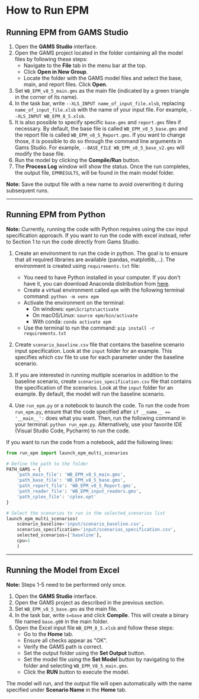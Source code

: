 
# How to Run EPM

## Running EPM from GAMS Studio

1. Open the **GAMS Studio** interface.
2. Open the GAMS project located in the folder containing all the model files by following these steps:
    - Navigate to the **File** tab in the menu bar at the top.
    - Click **Open in New Group**.
    - Locate the folder with the GAMS model files and select the base, main, and report files. Click **Open**.
3. Set `WB_EPM_v8_5_main.gms` as the main file (indicated by a green triangle in the corner of its name).
4. In the task bar, write `--XLS_INPUT name_of_input_file.xlsb`, replacing `name_of_input_file.xlsb` with the name of your input file. For example, `--XLS_INPUT WB_EPM_8_5.xlsb`.
5. It is also possible to specify specific `base.gms` and `report.gms` files if necessary. By default, the base file is called `WB_EPM_v8_5_base.gms` and the report file is called `WB_EPM_v8_5_Report.gms`. If you want to change those, it is possible to do so through the command line arguments in Gams Studio. For example, `--BASE_FILE WB_EPM_v8_5_base_v2.gms` will modify the base file.
5. Run the model by clicking the **Compile/Run** button.
6. The **Process Log** window will show the status. Once the run completes, the output file, `EPMRESULTS`, will be found in the main model folder.

**Note:** Save the output file with a new name to avoid overwriting it during subsequent runs.

---

## Running EPM from Python

**Note:** Currently, running the code with Python requires using the csv input specification approach. If you want to run the code with excel instead, refer to Section 1 to run the code directly from Gams Studio.

1. Create an environment to run the code in python. The goal is to ensure that all required libraries are available (pandas, matplotlib,...). The environment is created using `requirements.txt` file:
    - You need to have Python installed in your computer. If you don't have it, you can download Anaconda distribution from [here](https://www.anaconda.com/products/distribution).
    - Create a virtual environment called `epm` with the following terminal command: `python -m venv epm`
    - Activate the environment on the terminal: 
      - On windows: `epm\Scripts\activate`
      - On macOS/Linux: `source epm/bin/activate`
      - With conda: `conda activate epm`
    - Use the terminal to run the command: `pip install -r requirements.txt`
    

2. Create `scenario_baseline.csv` file that contains the baseline scenario input specification. Look at the `input` folder for an example. This specifies which csv file to use for each parameter under the baseline scenario.

3. If you are interested in running multiple scenarios in addition to the baseline scenario, create `scenarios_specification.csv` file that contains the specification of the scenarios. Look at the `input` folder for an example. By default, the model will run the baseline scenario. 

4. Use `run_epm.py` or a notebook to launch the code. To run the code from `run_epm.py`, ensure that the code specified after `if __name__ == '__main__':` does what you want. Then, run the following command in your terminal: `python run_epm.py`. Alternatively, use your favorite IDE (Visual Studio Code, Pycharm) to run the code. 

If you want to run the code from a notebook, add the following lines:
```python 
from run_epm import launch_epm_multi_scenarios

# Define the path to the folder
PATH_GAMS = {
    'path_main_file': 'WB_EPM_v8_5_main.gms',
    'path_base_file': 'WB_EPM_v8_5_base.gms',
    'path_report_file': 'WB_EPM_v8_5_Report.gms',
    'path_reader_file': 'WB_EPM_input_readers.gms',
    'path_cplex_file': 'cplex.opt'
}

# Select the scenarios to run in the selected_scenarios list
launch_epm_multi_scenarios(
    scenario_baseline='input/scenario_baseline.csv',
    scenarios_specification='input/scenarios_specification.csv',
    selected_scenarios=['baseline'],
    cpu=1
    )
```
---

## Running the Model from Excel

**Note:** Steps 1-5 need to be performed only once.

1. Open the **GAMS Studio** interface.
2. Open the GAMS project as described in the previous section.
3. Set `WB_EPM_v8_5_base.gms` as the main file.
4. In the task bar, write `s=base` and click **Compile**. This will create a binary file named `base.g00` in the main folder.
5. Open the Excel input file `WB_EPM_8_5.xlsb` and follow these steps:
    - Go to the **Home** tab.
    - Ensure all checks appear as "OK".
    - Verify the GAMS path is correct.
    - Set the output folder using the **Set Output** button.
    - Set the model file using the **Set Model** button by navigating to the folder and selecting `WB_EPM_V8_5_main.gms`.
    - Click the **RUN** button to execute the model.

The model will run, and the output file will open automatically with the name specified under **Scenario Name** in the **Home** tab.


